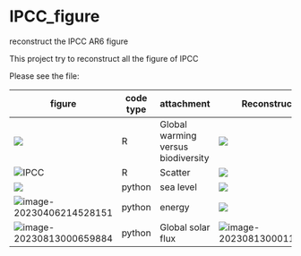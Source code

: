 # IPCC_figure
 reconstruct the IPCC AR6 figure

This project try to reconstruct all the figure of IPCC

Please see the file:

| figure                                                       | code type | attachment                         | Reconstruct                                                  |
| ------------------------------------------------------------ | --------- | ---------------------------------- | ------------------------------------------------------------ |
| ![](https://imagecollection.oss-cn-beijing.aliyuncs.com/legion/3.jpg) | R         | Global warming versus biodiversity | ![](https://imagecollection.oss-cn-beijing.aliyuncs.com/legion/figure.png) |
| ![IPCC](https://imagecollection.oss-cn-beijing.aliyuncs.com/office/IPCC.jpg) | R         | Scatter                            | ![](https://imagecollection.oss-cn-beijing.aliyuncs.com/legion/plot.png) |
| ![](https://imagecollection.oss-cn-beijing.aliyuncs.com/legion/FAQ9.2.png) | python    | sea level                          | ![](https://imagecollection.oss-cn-beijing.aliyuncs.com/legion/plot_sea_level.png) |
| ![image-20230406214528151](https://imagecollection.oss-cn-beijing.aliyuncs.com/legion/image-20230406214528151.png) | python    | energy                             | ![](https://imagecollection.oss-cn-beijing.aliyuncs.com/legion/20230412213220.png) |
| ![image-20230813000659884](https://imagecollection.oss-cn-beijing.aliyuncs.com/office/image-20230813000659884.png) | python    | Global solar flux                  | ![image-20230813000110842](https://imagecollection.oss-cn-beijing.aliyuncs.com/office/image-20230813000110842.png) |

 

